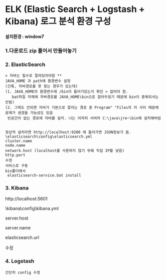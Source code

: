 # ELK (Elastic Search + Logstash + Kibana) 로그 분석 환경 구성

#### 설치환경 : window7

### 1.다운로드 zip 풀어서 만들어놓기
### 2. ElasticSearch
    > 자바는 필수로 깔려있어야함 **
    JAVA_HOME 과 path에 환경변수 설정
    (간혹, 자바경로를 못 찾는 경우가 있는데)
    (1. JAVA_HOME의 환경변수에 /bin이 들어가있는지 확인 > 없어야 함.
       bat파일 자체에 자바경로를 JAVA_HOME\bin으로 잡아두었기 때문에 bin이 중복되서는 안됨)
    (2. 그래도 안되면 자바가 기본으로 깔리는 경로 중 Program" "Files의 저 사이 때문에 문제가 생겼을 가능성도 있음
     빈공간이 없는 경로에 자바를 설치. 나는 어차피 서버라 C:\java\jre~\bin에 설치해버림


    정상적 설치라면 http://localhost:9200 에 들어가면 JSON정보가 뜸.
    \elasticsearch\config\elasticsearch.yml
    cluster.name
    node.name
    network.host (localhost를 사용하지 않기 위해 직접 IP를 넣음)
    http.port
    수정
    서비스로 구동
    bin폴더에서
     elasticsearch-service.bat install

### 3. Kibana
   http://localhost:5601

   \kibana\config\kibana.yml

   server.host

   server.name

   elasticsearch.url

   수정

### 4. Logstash  
    간단히 config 수정

